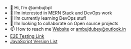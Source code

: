- 👋 Hi, I’m @ambujbpl
- 👀 I’m interested in MERN Stack and DevOps work
- 🌱 I’m currently learning DevOps stuf!
- 💞️ I’m looking to collaborate on Open source projects
- 📫 How to reach me [Website](https://ambujbpl.github.io) or ambujdubey@outlook.in
- [E2E Testing Link](https://docs.google.com/document/d/1RDn1Buh1QNahugTx_NfXMBmvJJlaNCzUiHl-2yWuunk/edit#) 
- [JavaScript Version List](https://www.odinschool.com/blog/programming/java-script-versions) 
<!---
ambujbpl/ambujbpl is a ✨ special ✨ repository because its `README.md` (this file) appears on your GitHub profile.
You can click the Preview link to take a look at your changes.
--->
